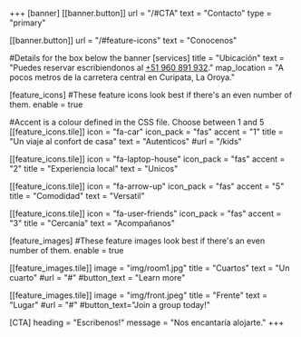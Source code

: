 +++
[banner]
  [[banner.button]]
      url = "/#CTA"
      text = "Contacto"
      type = "primary"

  [[banner.button]]
      url = "/#feature-icons"
      text = "Conocenos"

#Details for the box below the banner
[services]
  title = "Ubicación"
  text = "Puedes reservar escribiendonos al [+51 960 891 932](https://api.whatsapp.com/send?phone=+51960891932)."
  map_location = "A pocos metros de la carretera central en Curipata, La Oroya."

[feature_icons]
  #These feature icons look best if there's an even number of them.
  enable = true

  #Accent is a colour defined in the CSS file. Choose between 1 and 5
  [[feature_icons.tile]]
    icon = "fa-car"
    icon_pack = "fas"
    accent = "1"
    title = "Un viaje al confort de casa"
    text = "Autenticos"
    #url = "/kids"

  [[feature_icons.tile]]
    icon = "fa-laptop-house"
    icon_pack = "fas"
    accent = "2"
    title = "Experiencia local"
    text = "Unicos"

  [[feature_icons.tile]]
    icon = "fa-arrow-up"
    icon_pack = "fas"
    accent = "5"
    title = "Comodidad"
    text = "Versatil"

  [[feature_icons.tile]]
    icon = "fa-user-friends"
    icon_pack = "fas"
    accent = "3"
    title = "Cercanía"
    text = "Acompañanos"

[feature_images]
#These feature images look best if there's an even number of them.
  enable = true

  [[feature_images.tile]]
    image = "img/room1.jpg"
    title = "Cuartos"
    text = "Un cuarto"
    #url = "#"
    #button_text = "Learn more"

  [[feature_images.tile]]
    image = "img/front.jpeg"
    title = "Frente"
    text = "Lugar"
    #url = "#"
    #button_text="Join a group today!"

[CTA]
  heading = "Escribenos!"
  message = "Nos encantaría alojarte."
+++

